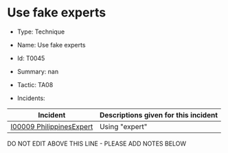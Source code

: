 # Use fake experts

* Type: Technique

* Name: Use fake experts

* Id: T0045

* Summary: nan

* Tactic: TA08

* Incidents:

| Incident | Descriptions given for this incident |
| -------- | -------------------- |
| [I00009 PhilippinesExpert](../incidents/I00009.md) | Using "expert" |

DO NOT EDIT ABOVE THIS LINE - PLEASE ADD NOTES BELOW